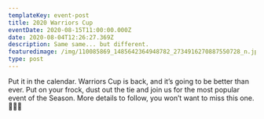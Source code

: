 ```yaml
---
templateKey: event-post
title: 2020 Warriors Cup
eventDate: 2020-08-15T11:00:00.000Z
date: 2020-08-04T12:26:27.369Z
description: Same same... but different.
featuredimage: /img/110085869_1485642364948782_2734916270887550728_n.jpg
type: post
---
```

Put it in the calendar. Warriors Cup is back, and it’s going to be better than ever. Put on your frock, dust out the tie and join us for the most popular event of the Season.
More details to follow, you won’t want to miss this one. 🥂🍾🐎